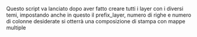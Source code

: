 Questo script va lanciato dopo aver fatto creare tutti i layer con i diversi temi, impostando anche in questo il prefix_layer, numero di righe e numero di colonne desiderate si otterrà una composizione di stampa con mappe multiple
